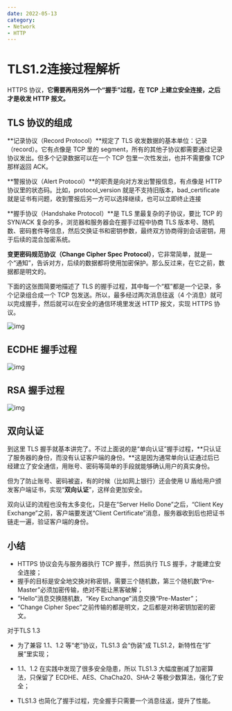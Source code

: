 ```yaml
---
date: 2022-05-13
category:
- Network
- HTTP
---
```


# TLS1.2连接过程解析

 HTTPS 协议，**它需要再用另外一个“握手”过程，在 TCP 上建立安全连接，之后才是收发 HTTP 报文。**

## TLS 协议的组成

**记录协议（Record Protocol）**规定了 TLS 收发数据的基本单位：记录（record）。它有点像是 TCP 里的 segment，所有的其他子协议都需要通过记录协议发出。但多个记录数据可以在一个 TCP 包里一次性发出，也并不需要像 TCP 那样返回 ACK。

**警报协议（Alert Protocol）**的职责是向对方发出警报信息，有点像是 HTTP 协议里的状态码。比如，protocol_version 就是不支持旧版本，bad_certificate 就是证书有问题，收到警报后另一方可以选择继续，也可以立即终止连接

**握手协议（Handshake Protocol）**是 TLS 里最复杂的子协议，要比 TCP 的 SYN/ACK 复杂的多，浏览器和服务器会在握手过程中协商 TLS 版本号、随机数、密码套件等信息，然后交换证书和密钥参数，最终双方协商得到会话密钥，用于后续的混合加密系统。

**变更密码规范协议（Change Cipher Spec Protocol）**，它非常简单，就是一个“通知”，告诉对方，后续的数据都将使用加密保护。那么反过来，在它之前，数据都是明文的。

下面的这张图简要地描述了 TLS 的握手过程，其中每一个“框”都是一个记录，多个记录组合成一个 TCP 包发送。所以，最多经过两次消息往返（4 个消息）就可以完成握手，然后就可以在安全的通信环境里发送 HTTP 报文，实现 HTTPS 协议。

<img src="https://my-doc-1259409954.file.myqcloud.com/MyImages/69493b53f1b1d540acf886ebf021a26c.png" alt="img"  />

## ECDHE 握手过程

![img](https://my-doc-1259409954.file.myqcloud.com/MyImages/9caba6d4b527052bbe7168ed4013011e.png)

## RSA 握手过程

![img](https://my-doc-1259409954.file.myqcloud.com/MyImages/cb9a89055eadb452b7835ba8db7c3ad2.png)

## 双向认证

到这里 TLS 握手就基本讲完了。不过上面说的是“单向认证”握手过程，**只认证了服务器的身份，而没有认证客户端的身份。**这是因为通常单向认证通过后已经建立了安全通信，用账号、密码等简单的手段就能够确认用户的真实身份。

但为了防止账号、密码被盗，有的时候（比如网上银行）还会使用 U 盾给用户颁发客户端证书，实现“**双向认证**”，这样会更加安全。

双向认证的流程也没有太多变化，只是在“Server Hello Done”之后，“Client Key Exchange”之前，客户端要发送“Client Certificate”消息，服务器收到后也把证书链走一遍，验证客户端的身份。

## 小结

- HTTPS 协议会先与服务器执行 TCP 握手，然后执行 TLS 握手，才能建立安全连接；
- 握手的目标是安全地交换对称密钥，需要三个随机数，第三个随机数“Pre-Master”必须加密传输，绝对不能让黑客破解；
- “Hello”消息交换随机数，“Key Exchange”消息交换“Pre-Master”；
- “Change Cipher Spec”之前传输的都是明文，之后都是对称密钥加密的密文。

对于TLS 1.3

- 为了兼容 1.1、1.2 等“老”协议，TLS1.3 会“伪装”成 TLS1.2，新特性在“扩展”里实现；

- 1.1、1.2 在实践中发现了很多安全隐患，所以 TLS1.3 大幅度删减了加密算法，只保留了 ECDHE、AES、ChaCha20、SHA-2 等极少数算法，强化了安全；

- TLS1.3 也简化了握手过程，完全握手只需要一个消息往返，提升了性能。
